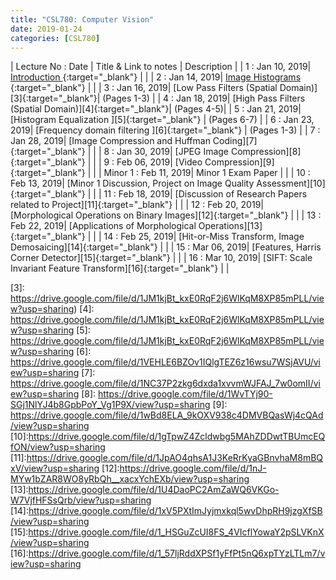 ```yaml
---
title: "CSL780: Computer Vision"
date: 2019-01-24
categories: [CSL780]
---
```


| Lecture No : Date | Title & Link to notes | Description |
| 1 : Jan 10, 2019| [Introduction                ][1]{:target="_blank"}  |                |
| 2 : Jan 14, 2019| [Image Histograms            ][2]{:target="_blank"}  |                |
| 3 : Jan 16, 2019| [Low Pass Filters (Spatial Domain)][3]{:target="_blank"}| (Pages 1-3) |
| 4 : Jan 18, 2019| [High Pass Filters (Spatial Domain)][4]{:target="_blank"}| (Pages 4-5)|
| 5 : Jan 21, 2019| [Histogram Equalization      ][5]{:target="_blank"}  |  (Pages 6-7)   |
| 6 : Jan 23, 2019| [Frequency domain filtering  ][6]{:target="_blank"}  |  (Pages 1-3)   |
| 7 : Jan 28, 2019| [Image Compression and Huffman Coding][7]{:target="_blank"}  |   |
| 8 : Jan 30, 2019| [JPEG Image Compression][8]{:target="_blank"}  |   |
| 9 : Feb 06, 2019| [Video Compression][9]{:target="_blank"}  |   |
| Minor 1 : Feb 11, 2019| Minor 1 Exam Paper  |                |
| 10 : Feb 13, 2019| [Minor 1 Discussion, Project on Image Quality Assessment][10]{:target="_blank"}  |   |
| 11 : Feb 18, 2019| [Discussion of Research Papers related to Project][11]{:target="_blank"}  |   |
| 12 : Feb 20, 2019| [Morphological Operations on Binary Images][12]{:target="_blank"}  |   |
| 13 : Feb 22, 2019| [Applications of Morphological Operations][13]{:target="_blank"}  |   |
| 14 : Feb 25, 2019| [Hit-or-Miss Transform, Image Demosaicing][14]{:target="_blank"}  |   |
| 15 : Mar 06, 2019| [Features, Harris Corner Detector][15]{:target="_blank"}  |   |
| 16 : Mar 10, 2019| [SIFT: Scale Invariant Feature Transform][16]{:target="_blank"}  |   |




[1]: https://sahilbansal17.github.io/eCSe-Notes/csl780/2019/01/10/computer-vision-introduction.html
[2]: https://sahilbansal17.github.io/eCSe-Notes/csl780/2019/01/14/computer-vision.html
[3]: https://drive.google.com/file/d/1JM1kjBt_kxE0RqF2j6WlKqM8XP85mPLL/view?usp=sharing)
[4]: https://drive.google.com/file/d/1JM1kjBt_kxE0RqF2j6WlKqM8XP85mPLL/view?usp=sharing
[5]: https://drive.google.com/file/d/1JM1kjBt_kxE0RqF2j6WlKqM8XP85mPLL/view?usp=sharing
[6]: https://drive.google.com/file/d/1VEHLE6BZOv1IQlgTEZ6z16wsu7WSjAVU/view?usp=sharing
[7]: https://drive.google.com/file/d/1NC37P2zkg6dxda1xvvmWJFAJ_7w0omII/view?usp=sharing
[8]: https://drive.google.com/file/d/1WvTYj90-SGj1NlYJ4b8GpbPoY_Vg1P9X/view?usp=sharing
[9]: https://drive.google.com/file/d/1wBd8ELA_9kOXV938c4DMVBQasWj4cQAd/view?usp=sharing
[10]:https://drive.google.com/file/d/1gTpwZ4Zcldwbg5MAhZDDwtTBUmcEQfON/view?usp=sharing
[11]:https://drive.google.com/file/d/1JpAO4qhsA1J3KeRrKyaGBnvhaM8mBQxV/view?usp=sharing
[12]:https://drive.google.com/file/d/1nJ-MYw1bZAR8WO8yRbQh__xacxYchEXb/view?usp=sharing
[13]:https://drive.google.com/file/d/1U4DaoPC2AmZaWQ6VKGo-W7VjfHFSsQrb/view?usp=sharing
[14]:https://drive.google.com/file/d/1xV5PXtImJyjmxkql5wvDhpRH9jzgXfSB/view?usp=sharing
[15]:https://drive.google.com/file/d/1_HSGuZcUI8FS_4VIcflYowaY2pSLVKnX/view?usp=sharing
[16]:https://drive.google.com/file/d/1_57ljRddXPSf1yFfPt5nQ6xpTYzLTLm7/view?usp=sharing